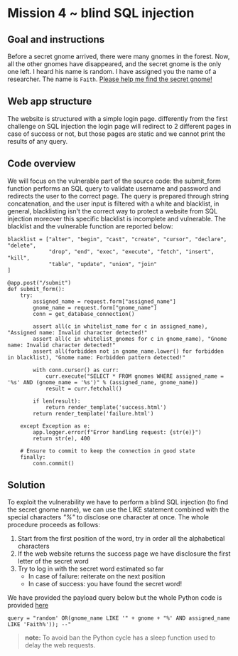 # Mission 4 ~ blind SQL injection
## Goal and instructions
Before a secret gnome arrived, there were many gnomes in the forest. Now, all the other gnomes have disappeared, and the secret gnome is the only one left. I heard his name is random. I have assigned you the name of a researcher. The name is `Faith`. [Please help me find the secret gnome!](https://web5.chall.necst.it/)
## Web app structure
The website is structured with a simple login page. differently from the first challenge on SQL injection the login page will redirect to 2 different pages in case of success or not, but those pages are static and we cannot print the results of any query.
## Code overview
We will focus on the vulnerable part of the source code: the submit_form function performs an SQL query to validate username and password and redirects the user to the correct page.
The query is prepared through string concatenation, and the user input is filtered with a white and blacklist, in general, blacklisting isn't the correct way to protect a website from SQL injection moreover this specific blacklist is incomplete and vulnerable.
The blacklist and the vulnerable function are reported below:
```
blacklist = ["alter", "begin", "cast", "create", "cursor", "declare", "delete",
             "drop", "end", "exec", "execute", "fetch", "insert", "kill",
             "table", "update", "union", "join"
]
```

```
@app.post("/submit")
def submit_form():
    try:
        assigned_name = request.form["assigned_name"]
        gnome_name = request.form["gnome_name"]
        conn = get_database_connection()

        assert all(c in whitelist_name for c in assigned_name), "Assigned name: Invalid character detected!"
        assert all(c in whitelist_gnomes for c in gnome_name), "Gnome name: Invalid character detected!"
        assert all(forbidden not in gnome_name.lower() for forbidden in blacklist), "Gnome name: Forbidden pattern detected!"

        with conn.cursor() as curr:
            curr.execute("SELECT * FROM gnomes WHERE assigned_name = '%s' AND (gnome_name = '%s')" % (assigned_name, gnome_name))
            result = curr.fetchall()

        if len(result):
            return render_template('success.html')
        return render_template('failure.html')

    except Exception as e:
        app.logger.error(f"Error handling request: {str(e)}")
        return str(e), 400

    # Ensure to commit to keep the connection in good state
    finally:
        conn.commit()
```
## Solution
To exploit the vulnerability we have to perform a blind SQL injection (to find the secret gnome name), we can use the LIKE statement combined with the special characters *"%"* to disclose one character at once.
The whole procedure proceeds as follows:
1. Start from the first position of the word, try in order all the alphabetical characters
2. If the web website returns the success page we have disclosure the first letter of the secret word
3. Try to log in with the secret word estimated so far
    * In case of failure: reiterate on the next position
    * In case of success: you have found the secret word!

We have provided the payload query below but the whole Python code is provided [here]()
```
query = "random' OR(gnome_name LIKE '" + gnome + "%' AND assigned_name LIKE 'Faith%')); --"
```
> **note:**  To avoid ban the Python cycle has a sleep function used to delay the web requests.
